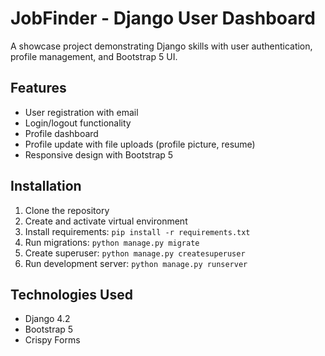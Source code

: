 # JobFinder - Django User Dashboard

A showcase project demonstrating Django skills with user authentication, profile management, and Bootstrap 5 UI.

## Features

- User registration with email
- Login/logout functionality
- Profile dashboard
- Profile update with file uploads (profile picture, resume)
- Responsive design with Bootstrap 5

## Installation

1. Clone the repository
2. Create and activate virtual environment
3. Install requirements: `pip install -r requirements.txt`
4. Run migrations: `python manage.py migrate`
5. Create superuser: `python manage.py createsuperuser`
6. Run development server: `python manage.py runserver`

## Technologies Used

- Django 4.2
- Bootstrap 5
- Crispy Forms
